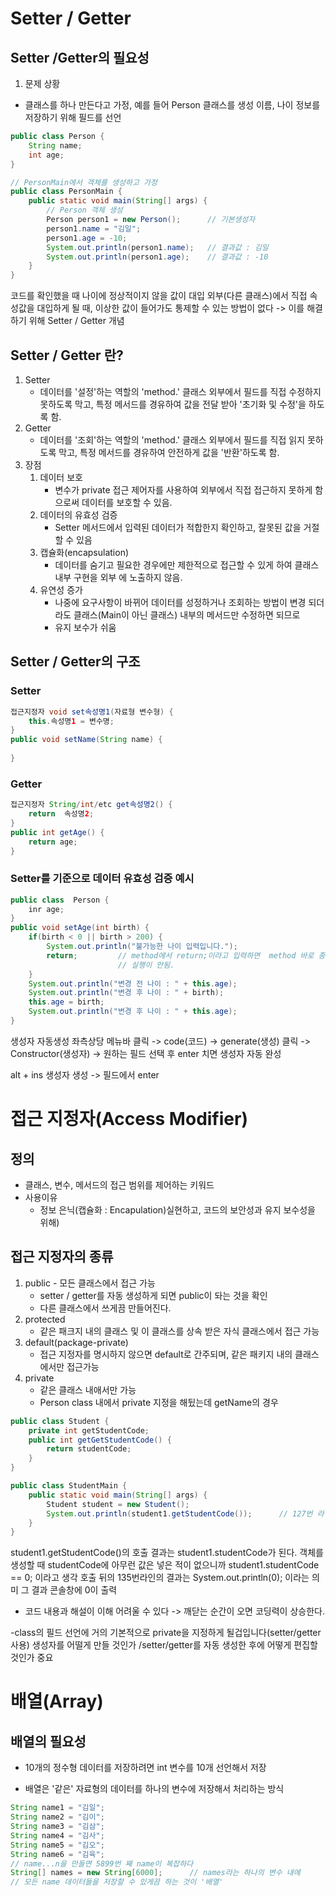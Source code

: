 # Setter / Getter
## Setter /Getter의 필요성
1. 문제 상황
- 클래스를 하나 만든다고 가정, 예를 들어 Person 클래스를 생성
이름, 나이 정보를 저장하기 위해 필드를 선언
```java
public class Person {
    String name;
    int age;
}

// PersonMain에서 객체를 생성하고 가정
public class PersonMain {
    public static void main(String[] args) {
        // Person 객체 생성
        Person person1 = new Person();      // 기본생성자
        person1.name = "김일";
        person1.age = -10;
        System.out.println(person1.name);   // 결과값 : 김일
        System.out.println(person1.age);    // 결과값 : -10
    }
}
```
코드를 확인했을 때 나이에 정상적이지 않을 값이 대입
외부(다른 클래스)에서 직접 속성값을 대입하게 될 때, 이상한 값이 들어가도
통제할 수 있는 방법이 없다
    -> 이를 해결하기 위해 Setter / Getter 개념

## Setter / Getter 란?
1. Setter
    - 데이터를 '설정'하는 역할의 'method.' 클래스 외부에서 필드를 직접
      수정하지 못하도록 막고, 특정 메서드를 경유하여 값을 전달 받아 '초기화 및 수정'을 하도록 함.
2. Getter
    - 데이터를 '조회'하는 역할의 'method.' 클래스 외부에서 필드를 직접 읽지 못하도록 막고, 특정 
      메서드를 경유하여 안전하게 값을 '반환'하도록 함.
3. 장점
    1. 데이터 보호
       - 변수가 private 접근 제어자를 사용하여 외부에서
         직접 접근하지 못하게 함으로써 데이터를 보호할 수 있음.
    2. 데이터의 유효성 검증
       - Setter 메서드에서 입력된 데이터가 적합한지 확인하고, 잘못된 값을
         거절할 수 있음
    3. 캡슐화(encapsulation)
       - 데이터를 숨기고 필요한 경우에만 제한적으로 접근할 수 있게 하여 클래스 내부 구현을 외부
         에 노출하지 않음.  
    4. 유연성 증가
       - 나중에 요구사항이 바뀌어 데이터를 성정하거나 조회하는 방법이 변경
         되더라도 클래스(Main이 아닌 클래스) 내부의 메서드만 수정하면 되므로
       - 유지 보수가 쉬움

## Setter / Getter의 구조 
### Setter

```java
접근지정자 void set속성명1(자료형 변수형) {
    this.속성명1 = 변수명;
}
public void setName(String name) {
    
}
```

### Getter

```java
접근지정자 String/int/etc get속성명2() {
    return  속성명2;
}
public int getAge() {
    return age;
}
```

### Setter를 기준으로 데이터 유효성 검증 예시
```java
public class  Person {
    inr age;
}
public void setAge(int birth) {
    if(birth < 0 || birth > 200) {
        System.out.println("불가능한 나이 입력입니다.");
        return;         // method에서 return;이라고 입력하면  method 바로 종료
                        // 실행이 안됨.
    }
    System.out.println("변경 전 나이 : " + this.age);
    System.out.println("변경 후 나이 : " + birth);
    this.age = birth;
    System.out.println("변경 후 나이 : " + this.age);
}
```

생성자 자동생성
좌측상당 메뉴바 클릭 -> code(코드) -> generate(생성) 클릭
-> Constructor(생성자) -> 원하는 필드 선택 후 enter 치면 생성자 자동 완성

alt + ins 생성자 생성 -> 필드에서 enter

# 접근 지정자(Access Modifier)
## 정의
- 클래스, 변수, 메서드의 접근 범위를 제어하는 키워드
- 사용이유
    - 정보 은닉(캡슐화 : Encapulation)실현하고, 코드의 보안성과 유지 보수성을 위해)
## 접근 지정자의 종류
1. public - 모든 클래스에서 접근 가능
    - setter / getter를 자동 생성하게 되면 public이 돠는 것을 확인
    - 다른 클래스에서 쓰게끔 만들어진다.
2. protected
    - 같은 패크지 내의 클래스 및 이 클래스를 상속 받은 자식 클래스에서 접근 가능
3. default(package-private)
    - 접근 지정자를 명시하지 않으면 default로 간주되며, 같은 패키지 내의 클래스에서만 접근가능
4. private
   - 같은 클래스 내애서만 가능
   - Person class 내에서 private 지정을 해뒸는데 getName의 경우
```java
public class Student {
    private int getStudentCode;
    public int getGetStudentCode() {
        return studentCode;
    }
}

public class StudentMain {
    public static void main(String[] args) {
        Student student = new Student();
        System.out.println(student1.getStudentCode());      // 127번 라인을 실행 -> studentCode가 리턴
    }
}

```
student1.getStudentCode()의 호출 결과는 student1.studentCode가 된다.
객체를 생성할 때 studentCode에 아무런 값은 넣은 적이 없으니까
student1.studentCode == 0; 이라고 생각
호출 뒤의 135번라인의 결과는 System.out.println(0); 이라는 의미
그 결과 콘솔창에 0이 출력

- 코드 내용과 해설이 이해 어려울 수 있다 -> 깨닫는 순간이 오면 코딩력이 상승한다.

-class의 필드 선언에 거의 기본적으로 private을 지정하게 될겁입니다(setter/getter 사용)
생성자를 어떨게 만들 것인가 /setter/getter를 자동 생성한 후에 어떻게 편집할  것인가 중요

# 배열(Array)
## 배열의 필요성
- 10개의 정수형 데이터를 저장하려면 int 변수를  10개
선언해서 저장

- 배열은 '같은' 자료형의 데이터를 하나의 변수에 저장해서 처리하는 방식

```java
String name1 = "김일";
String name2 = "김이";
String name3 = "김삼";
String name4 = "김사";
String name5 = "김오";
String name6 = "김육";
// name...n을 만들면 5899번 째 name이 복잡하다
String[] names = new String[6000];      // names라는 하나의 변수 내에
// 모든 name 데이터들을 저장할 수 있게끔 하는 것이 '배열'
```